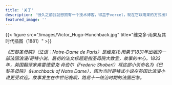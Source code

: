 ```yaml
---
title: '关于'
description: '很久之前我就想拥有一个技术博客，得益于vercel，现在它以雨果的方式出现在互联网中。: —双喜.'
featured_image: ''
---
```


{{< figure src="/images/Victor_Hugo-Hunchback.jpg" title="维克多·雨果及其时代插图（1881）" >}}

_《巴黎圣母院》（法语：Notre-Dame de Paris）是维克托·雨果于1831年出版的一部法国浪漫/哥特小说。最初的法文标题是指圣母院大教堂，故事的中心。1833年，英国翻译家弗雷德里克·肖伯尔（Frederic Shoberl）将这部小说命名为《巴黎圣母院》（Hunchback of Notre Dame），因为当时哥特式小说在英国比浪漫小说更受欢迎。故事发生在中世纪晚期，路易十一统治时期的法国巴黎。_
